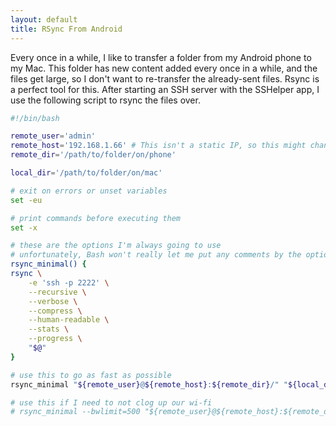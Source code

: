 ```yaml
---
layout: default
title: RSync From Android
---
```


Every once in a while, I like to transfer a folder from my Android phone to my Mac. This folder has new content added every once in a while, and the files get large, so I don't want to re-transfer the already-sent files. Rsync is a perfect tool for this. After starting an SSH server with the SSHelper app, I use the following script to rsync the files over.

```bash
#!/bin/bash

remote_user='admin'
remote_host='192.168.1.66' # This isn't a static IP, so this might change once in a while. Check SSHelper output
remote_dir='/path/to/folder/on/phone'

local_dir='/path/to/folder/on/mac'

# exit on errors or unset variables
set -eu

# print commands before executing them
set -x

# these are the options I'm always going to use
# unfortunately, Bash won't really let me put any comments by the options
rsync_minimal() {
rsync \
    -e 'ssh -p 2222' \
    --recursive \
    --verbose \
    --compress \
    --human-readable \
    --stats \
    --progress \
    "$@"
}

# use this to go as fast as possible
rsync_minimal "${remote_user}@${remote_host}:${remote_dir}/" "${local_dir}/"

# use this if I need to not clog up our wi-fi
# rsync_minimal --bwlimit=500 "${remote_user}@${remote_host}:${remote_dir}/" "${local_dir}/"
```